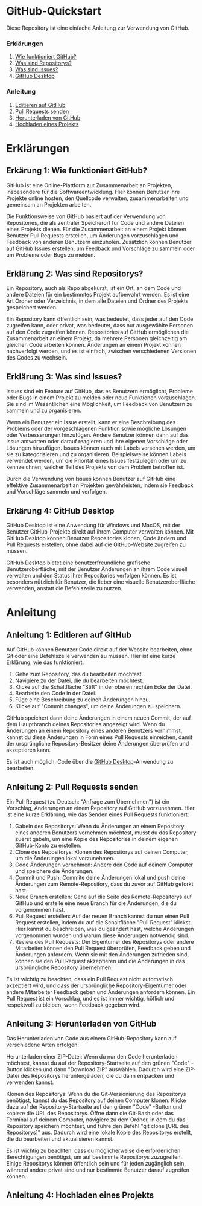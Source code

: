 
# GitHub-Quickstart
Diese Repository ist eine einfache Anleitung zur Verwendung von GitHub.

### Erklärungen
1. [Wie funktioniert GitHub?](#e1)
2. [Was sind Repositorys?](#e2)
3. [Was sind Issues?](#e3)
4. [GitHub Desktop](#e4)

### Anleitung
1. [Editieren auf GitHub](#a1)
2. [Pull Requests senden](#a2)
3. [Herunterladen von GitHub](#a3)
4. [Hochladen eines Projekts](#a4)

# Erklärungen

<a name="e1"></a>
## Erkärung 1: Wie funktioniert GitHub?
GitHub ist eine Online-Plattform zur Zusammenarbeit an Projekten, insbesondere für die Softwareentwicklung. Hier können Benutzer ihre Projekte online hosten, den Quellcode verwalten, zusammenarbeiten und gemeinsam an Projekten arbeiten.

Die Funktionsweise von GitHub basiert auf der Verwendung von Repositories, die als zentraler Speicherort für Code und andere Dateien eines Projekts dienen. Für die Zusammenarbeit an einem Projekt können Benutzer Pull Requests erstellen, um Änderungen vorzuschlagen und Feedback von anderen Benutzern einzuholen. Zusätzlich können Benutzer auf GitHub Issues erstellen, um Feedback und Vorschläge zu sammeln oder um Probleme oder Bugs zu melden.

<a name="e2"></a>
## Erklärung 2: Was sind Repositorys?
Ein Repository, auch als Repo abgekürzt, ist ein Ort, an dem Code und andere Dateien für ein bestimmtes Projekt aufbewahrt werden. Es ist eine Art Ordner oder Verzeichnis, in dem alle Dateien und Ordner des Projekts gespeichert werden.

Ein Repository kann öffentlich sein, was bedeutet, dass jeder auf den Code zugreifen kann, oder privat, was bedeutet, dass nur ausgewählte Personen auf den Code zugreifen können. Repositories auf GitHub ermöglichen die Zusammenarbeit an einem Projekt, da mehrere Personen gleichzeitig am gleichen Code arbeiten können. Änderungen an einem Projekt können nachverfolgt werden, und es ist einfach, zwischen verschiedenen Versionen des Codes zu wechseln.

<a name="e3"></a>
## Erklärung 3: Was sind Issues?
Issues sind ein Feature auf GitHub, das es Benutzern ermöglicht, Probleme oder Bugs in einem Projekt zu melden oder neue Funktionen vorzuschlagen. Sie sind im Wesentlichen eine Möglichkeit, um Feedback von Benutzern zu sammeln und zu organisieren.

Wenn ein Benutzer ein Issue erstellt, kann er eine Beschreibung des Problems oder der vorgeschlagenen Funktion sowie mögliche Lösungen oder Verbesserungen hinzufügen. Andere Benutzer können dann auf das Issue antworten oder darauf reagieren und ihre eigenen Vorschläge oder Lösungen hinzufügen. Issues können auch mit Labels versehen werden, um sie zu kategorisieren und zu organisieren. Beispielsweise können Labels verwendet werden, um die Priorität eines Issues festzulegen oder um zu kennzeichnen, welcher Teil des Projekts von dem Problem betroffen ist.

Durch die Verwendung von Issues können Benutzer auf GitHub eine effektive Zusammenarbeit an Projekten gewährleisten, indem sie Feedback und Vorschläge sammeln und verfolgen.

<a name="e4"></a>
## Erkärung 4: GitHub Desktop
GitHub Desktop ist eine Anwendung für Windows und MacOS, mit der Benutzer GitHub-Projekte direkt auf ihrem Computer verwalten können. Mit GitHub Desktop können Benutzer Repositories klonen, Code ändern und Pull Requests erstellen, ohne dabei auf die GitHub-Website zugreifen zu müssen.

GitHub Desktop bietet eine benutzerfreundliche grafische Benutzeroberfläche, mit der Benutzer Änderungen an ihrem Code visuell verwalten und den Status ihrer Repositories verfolgen können. Es ist besonders nützlich für Benutzer, die lieber eine visuelle Benutzeroberfläche verwenden, anstatt die Befehlszeile zu nutzen.

# Anleitung

<a name="a1"></a>
## Anleitung 1: Editieren auf GitHub
Auf GitHub können Benutzer Code direkt auf der Website bearbeiten, ohne Git oder eine Befehlszeile verwenden zu müssen. Hier ist eine kurze Erklärung, wie das funktioniert:

1. Gehe zum Repository, das du bearbeiten möchtest.
2. Navigiere zu der Datei, die du bearbeiten möchtest.
3. Klicke auf die Schaltfläche "Stift" in der oberen rechten Ecke der Datei.
4. Bearbeite den Code in der Datei.
5. Füge eine Beschreibung zu deinen Änderungen hinzu.
6. Klicke auf "Commit changes", um deine Änderungen zu speichern.

GitHub speichert dann deine Änderungen in einem neuen Commit, der auf dem Hauptbranch deines Repositories angezeigt wird. Wenn du Änderungen an einem Repository eines anderen Benutzers vornimmst, kannst du diese Änderungen in Form eines Pull Requests einreichen, damit der ursprüngliche Repository-Besitzer deine Änderungen überprüfen und akzeptieren kann.

Es ist auch möglich, Code über die [GitHub Desktop](#e4)-Anwendung zu bearbeiten.

<a name="a2"></a>
## Anleitung 2: Pull Requests senden
Ein Pull Request (zu Deutsch: "Anfrage zum Übernehmen") ist ein Vorschlag, Änderungen an einem Repository auf GitHub vorzunehmen. Hier ist eine kurze Erklärung, wie das Senden eines Pull Requests funktioniert:

1. Gabeln des Repositorys: Wenn du Änderungen an einem Repository eines anderen Benutzers vornehmen möchtest, musst du das Repository zuerst gabeln, um eine Kopie des Repositories in deinem eigenen GitHub-Konto zu erstellen.
2. Clone des Repositorys: Klonen des Repositorys auf deinen Computer, um die Änderungen lokal vorzunehmen.
3. Code Änderungen vornehmen: Ändere den Code auf deinem Computer und speichere die Änderungen.
4. Commit und Push: Commite deine Änderungen lokal und push deine Änderungen zum Remote-Repository, dass du zuvor auf GitHub geforkt hast.
5. Neue Branch erstellen: Gehe auf die Seite des Remote-Repositorys auf GitHub und erstelle eine neue Branch für die Änderungen, die du vorgenommen hast.
6. Pull Request erstellen: Auf der neuen Branch kannst du nun einen Pull Request erstellen, indem du auf die Schaltfläche "Pull Request" klickst. Hier kannst du beschreiben, was du geändert hast, welche Änderungen vorgenommen wurden und warum diese Änderungen notwendig sind.
7. Review des Pull Requests: Der Eigentümer des Repositorys oder andere Mitarbeiter können den Pull Request überprüfen, Feedback geben und Änderungen anfordern. Wenn sie mit den Änderungen zufrieden sind, können sie den Pull Request akzeptieren und die Änderungen in das ursprüngliche Repository übernehmen.

Es ist wichtig zu beachten, dass ein Pull Request nicht automatisch akzeptiert wird, und dass der ursprüngliche Repository-Eigentümer oder andere Mitarbeiter Feedback geben und Änderungen anfordern können. Ein Pull Request ist ein Vorschlag, und es ist immer wichtig, höflich und respektvoll zu bleiben, wenn Feedback gegeben wird.

<a name="a3"></a>
## Anleitung 3: Herunterladen von GitHub
Das Herunterladen von Code aus einem GitHub-Repository kann auf verschiedene Arten erfolgen:

Herunterladen einer ZIP-Datei: Wenn du nur den Code herunterladen möchtest, kannst du auf der Repository-Startseite auf den grünen "Code" -Button klicken und dann "Download ZIP" auswählen. Dadurch wird eine ZIP-Datei des Repositorys heruntergeladen, die du dann entpacken und verwenden kannst.

Klonen des Repositorys: Wenn du die Git-Versionierung des Repositorys benötigst, kannst du das Repository auf deinen Computer klonen. Klicke dazu auf der Repository-Startseite auf den grünen "Code" -Button und kopiere die URL des Repositorys. Öffne dann die Git-Bash oder das Terminal auf deinem Computer, navigiere zu dem Ordner, in dem du das Repository speichern möchtest, und führe den Befehl "git clone [URL des Repositorys]" aus. Dadurch wird eine lokale Kopie des Repositorys erstellt, die du bearbeiten und aktualisieren kannst.

Es ist wichtig zu beachten, dass du möglicherweise die erforderlichen Berechtigungen benötigst, um auf bestimmte Repositorys zuzugreifen. Einige Repositorys können öffentlich sein und für jeden zugänglich sein, während andere privat sind und nur bestimmte Benutzer darauf zugreifen können.

<a name="a4"></a>
## Anleitung 4: Hochladen eines Projekts
